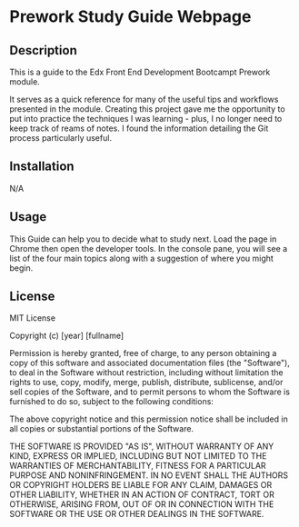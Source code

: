# Prework Study Guide Webpage

## Description

This is a guide to the Edx Front End Development Bootcampt Prework module.

It serves as a quick reference for many of the useful tips and workflows presented in the module.
Creating this project gave me the opportunity to put into practice the techniques I was learning - plus, I no longer need to keep track of reams of notes.
I found the information detailing the Git process particularly useful.

## Installation
N/A

## Usage
This Guide can help you to decide what to study next. Load the page in Chrome then open the developer tools. In the console pane, you will see a list of the four main topics along with a suggestion of where you might begin.

## License
MIT License

Copyright (c) [year] [fullname]

Permission is hereby granted, free of charge, to any person obtaining a copy
of this software and associated documentation files (the "Software"), to deal
in the Software without restriction, including without limitation the rights
to use, copy, modify, merge, publish, distribute, sublicense, and/or sell
copies of the Software, and to permit persons to whom the Software is
furnished to do so, subject to the following conditions:

The above copyright notice and this permission notice shall be included in all
copies or substantial portions of the Software.

THE SOFTWARE IS PROVIDED "AS IS", WITHOUT WARRANTY OF ANY KIND, EXPRESS OR
IMPLIED, INCLUDING BUT NOT LIMITED TO THE WARRANTIES OF MERCHANTABILITY,
FITNESS FOR A PARTICULAR PURPOSE AND NONINFRINGEMENT. IN NO EVENT SHALL THE
AUTHORS OR COPYRIGHT HOLDERS BE LIABLE FOR ANY CLAIM, DAMAGES OR OTHER
LIABILITY, WHETHER IN AN ACTION OF CONTRACT, TORT OR OTHERWISE, ARISING FROM,
OUT OF OR IN CONNECTION WITH THE SOFTWARE OR THE USE OR OTHER DEALINGS IN THE
SOFTWARE.